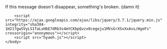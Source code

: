 <html>
    <head>
        <title>hyaeh</title>
        <meta charset="UTF-8">
        <meta name="description" content="hyaeh" />
        <meta name="keywords" content="hyaeh" />
        <meta name="author" content="lunasa2307" />
        <meta name="viewport" content="width=device-width, initial-scale=1.0" />
        <link rel="stylesheet" href="layout.css" />
    </head>
    <body>
        <div id="loading">If this message doesn't disappear, something's broken. (damn it)</div>
        

        <script src="https://ajax.googleapis.com/ajax/libs/jquery/3.7.1/jquery.min.js" integrity="sha384-1H217gwSVyLSIfaLxHbE7dRb3v4mYCKbpQvzx0cegeju1MVsGrX5xXxAvs/HgeFs" crossorigin="anonymous"></script>
        <script src="hyaeh.js"></script>
    </body>
</html>
